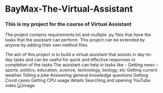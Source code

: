 # BayMax-The-Virtual-Assistant

### This is my project for the course of Virtual Assistant

The project contains requirements.txt and multiple .py files that have the tasks that the assistant can perform. This project can be extended by anyone by adding their own method files.

The aim of this project is to build a virtual assistant that assists in day-to-day tasks and can be useful for quick and effective responses or completion of the tasks
The assistant can help in tasks like – 
Getting news – sports, politics, education, science, technology, biology, etc
Getting current weather
Telling a joke
Answering general knowledge questions
Getting Covid cases
Getting CPU usage details
Searching and opening YouTube video
![image](https://user-images.githubusercontent.com/49532169/161396012-4ef8a00c-73a8-44ba-b885-3997810e288f.png)

